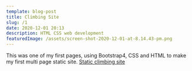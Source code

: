 ```yaml
---
template: blog-post
title: Climbing Site
slug: /1
date: 2020-12-01 20:13
description: HTML CSS web development
featuredImage: /assets/screen-shot-2020-12-01-at-8.14.43-pm.png
---
```

This was one of my first pages, using Bootstrap4, CSS and HTML to make my first multi page static site. <a href="https://staticclimbingsite.netlify.app/">Static climbing site</a>